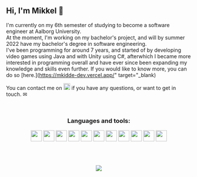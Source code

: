 ## Hi, I'm Mikkel 👋

I'm currently on my 6th semester of studying to become a software engineer at Aalborg University.  
At the moment, I'm working on my bachelor's project, and will by summer 2022 have my bachelor's degree in software engineering.  
I've been programming for around 7 years, and started of by developing video games using Java and with Unity using C#, afterwhich I became more interested in programming overall and have ever since been expanding my knowledge and skills even further. If you would like to know more, you can do so [here.](https://mkidde-dev.vercel.app/" target="_blank)

You can contact me on  <a href="https://www.linkedin.com/in/mikkel-kidde-thomsen/"><img height="18" src="https://upload.wikimedia.org/wikipedia/commons/thumb/0/01/LinkedIn_Logo.svg/320px-LinkedIn_Logo.svg.png"></a> if you have any questions, or want to get in touch. ✉


<br>
<h3 align="center"> Languages and tools: </h3>
<p align="center">
  <code><a href="https://docs.microsoft.com/en-us/dotnet/csharp/"><img height="30" src="https://iconape.com/wp-content/files/rr/352323/png/c-sharp-c-logo.png"></a></code>
  <code><a href="https://dev.java/"><img height="30" src="https://iconape.com/wp-content/files/zy/371206/svg/371206.svg"></a></code>
  <code><a href="http://www.open-std.org/jtc1/sc22/wg14/"><img height="30" src="https://upload.wikimedia.org/wikipedia/commons/1/18/C_Programming_Language.svg"></a></code>
  <code><a href="https://www.javascript.com/"><img height="30" src="https://iconape.com/wp-content/files/rj/371212/svg/371212.svg"></a></code>
  <code><a href="https://nodejs.org/en/"><img height="30" src="https://iconape.com/wp-content/png_logo_vector/node-node-js-logo.png"></a></code>
  <code><a href="https://www.typescriptlang.org/"><img height="30" src="https://iconape.com/wp-content/files/wd/371584/svg/371584.svg"></a></code>
  <code><a href="https://reactjs.org/"><img height="30" src="https://upload.wikimedia.org/wikipedia/commons/thumb/a/a7/React-icon.svg/2300px-React-icon.svg.png"></a></code>
  <code><a href="https://www.python.org/"><img height="30" src="https://iconape.com/wp-content/files/fo/371358/svg/371358.svg"></a></code>
  <code><a href="https://git-scm.com/"><img height="30" src="https://iconape.com/wp-content/png_logo_vector/git-icon.png"></a></code>
  <code><a href="https://unity.com/"><img height="30" src="https://cdn.icon-icons.com/icons2/2389/PNG/512/unity_logo_icon_144772.png"></a></code>
  <code><a href="https://www.docker.com/"><img height="30" src="https://iconape.com/wp-content/files/fr/370801/svg/docker-icon-logo-icon-png-svg.png"></a></code>
</p>  

<br><br>
<p align="center">
  <img src="http://github-readme-streak-stats.herokuapp.com?user=mKiddeT&theme=onedark&hide_border=true&date_format=j%20M%5B%20Y%5D"/>
</p>

<!--
**mKiddeT/mKiddeT** is a ✨ _special_ ✨ repository because its `README.md` (this file) appears on your GitHub profile.

Here are some ideas to get you started:

- 🔭 I’m currently working on ...
- 🌱 I’m currently learning ...
- 👯 I’m looking to collaborate on ...
- 🤔 I’m looking for help with ...
- 💬 Ask me about ...
- 📫 How to reach me: ...
- 😄 Pronouns: ...
- ⚡ Fun fact: ...
-->
